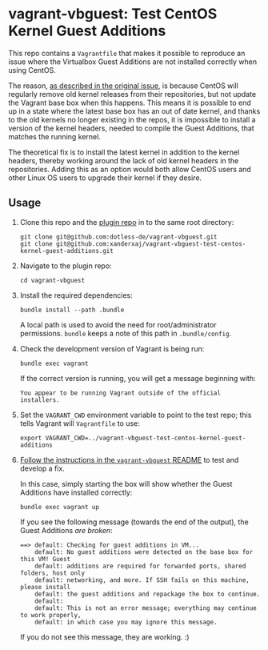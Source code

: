 # vagrant-vbguest: Test CentOS Kernel Guest Additions

This repo contains a `Vagrantfile` that makes it possible to reproduce an issue where the Virtualbox Guest Additions are not installed correctly when using CentOS.

The reason, [as described in the original issue][original-issue], is because CentOS will regularly remove old kernel releases from their repositories, but not update the Vagrant base box when this happens.  This means it is possible to end up in a state where the latest base box has an out of date kernel, and thanks to the old kernels no longer existing in the repos, it is impossible to install a version of the kernel headers, needed to compile the Guest Additions, that matches the running kernel.

The theoretical fix is to install the latest kernel in addition to the kernel headers, thereby working around the lack of old kernel headers in the repositories.  Adding this as an option would both allow CentOS users and other Linux OS users to upgrade their kernel if they desire.

[original-issue]: https://github.com/dotless-de/vagrant-vbguest/issues/297

## Usage

1.  Clone this repo and the [plugin repo][vbguest] in to the same root directory:

    ```
    git clone git@github.com:dotless-de/vagrant-vbguest.git
    git clone git@github.com:xanderxaj/vagrant-vbguest-test-centos-kernel-guest-additions.git
    ```

2.  Navigate to the plugin repo:

    ```
    cd vagrant-vbguest
    ```

3.  Install the required dependencies:

    ```
    bundle install --path .bundle
    ```

    A local path is used to avoid the need for root/administrator permissions.  `bundle` keeps a note of this path in `.bundle/config`.

4.  Check the development version of Vagrant is being run:

    ```
    bundle exec vagrant
    ```

    If the correct version is running, you will get a message beginning with:

    ```
    You appear to be running Vagrant outside of the official installers.
    ```

5.  Set the `VAGRANT_CWD` environment variable to point to the test repo; this tells Vagrant will `Vagrantfile` to use:

    ```
    export VAGRANT_CWD=../vagrant-vbguest-test-centos-kernel-guest-additions
    ```

6.  [Follow the instructions in the `vagrant-vbguest` README][vbguest] to test and develop a fix.

    In this case, simply starting the box will show whether the Guest Additions have installed correctly:

    ```
    bundle exec vagrant up
    ```

    If you see the following message (towards the end of the output), the Guest Additions *are broken*:

    ```
    ==> default: Checking for guest additions in VM...
        default: No guest additions were detected on the base box for this VM! Guest
        default: additions are required for forwarded ports, shared folders, host only
        default: networking, and more. If SSH fails on this machine, please install
        default: the guest additions and repackage the box to continue.
        default:
        default: This is not an error message; everything may continue to work properly,
        default: in which case you may ignore this message.
    ```

    If you do not see this message, they are working. :)


[vbguest]: https://github.com/dotless-de/vagrant-vbguest
